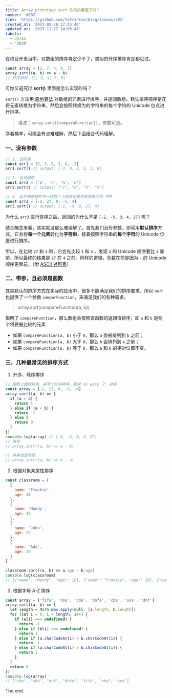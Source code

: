 ```yaml
---
title: Array.prototype.sort 你真的掌握了吗？
number: '#202'
link: 'https://github.com/toFrankie/blog/issues/202'
created_at: '2023-02-26 17:24:46'
updated_at: '2023-11-27 14:05:41'
labels:
  - JS/ES
  - '2020'
---
```

在项目开发当中，对数组的排序肯定少不了，类似的升序排序肯定都见过。

```js
const array = [2, 7, 4, 9, 3]
array.sort((a, b) => a - b)
// 升序排列：[2, 3, 4, 7, 9]
```
可你又追究过 **sort()** 里面是怎么实现的吗？

`sort()` 方法用 [原地算法](https://en.wikipedia.org/wiki/In-place_algorithm) 对数组的元素进行排序，并返回数组。默认排序顺序是在将元素转换为字符串，然后会按照转换为的字符串的每个字符的 Unicode 位点进行排序。

> 语法：`array.sort([compareFunction])`，参数可选。

净看概率，可能会有点难理解，然后下面结合代码理解。

### 一、没有参数

```js
// 1. 没问题
const arr1 = [5, 3, 8, 2, 0, -3]
arr1.sort() // output: [-3, 0, 2, 3, 5, 8]

// 2. 也没问题
const arr2 = ['m', 'c', 'h', 'd']
arr2.sort() // output: ["c", "d", "h", "m"]

// 3. 似乎跟预想的不一样啊！小朋友你是否有很多问号 ❓❓❓
const arr3 = [-2, 27, 0, -5, 4]
arr3.sort() // output: [-2, -5, 0, 27, 4]
```

为什么 `arr3` 进行排序之后，返回的为什么不是 `[-2, -5, 0, 4, 27]` 呢？

结合概念来看，其实就没那么难理解了。首先我们没传参数，即采用**默认排序**方式，它会将**每一个元素**转化为**字符串**，接着按照字符串的**每个字符**的 Unicode 位置进行排序。

所以，在比较 `27` 和 `4` 时，它会先比较 `2` 和 `4` ，发现 `2` 的 Unicode 顺序要比 `4` 靠前，所以最终的结果是 `27` 在 `4` 之前。同样的道理，负数在前是因为  `-`  的 Unicode 顺序更靠前。（附 [ASCII 对照表](https://tool.oschina.net/commons?type=4)）

### 二、带参，且必须是函数

其实默认的排序方式在实际的应用中，很多不能满足我们的排序要求，所以 sort 也提供了一个参数 `comparFunction`，来满足我们的各种需求。

> array.sort(compareFunction(a, b))

指明了 `compareFunction`，那么数组会按照该函数的返回值排序，即 `a` 和 `b` 是两个将要被比较的元素

* 如果 `compareFunction(a, b)` 小于 `0`，那么 `a` 会被排列到 `b` 之前；
* 如果 `compareFunction(a, b)` 大于 `0`，那么 `b` 会排列到 `a` 之前；
* 如果 `compareFunction(a, b)` 等于 `0`，那么 `a` 和 `b` 的相对位置不变。

### 三、几种最常见的排序方式

1. 升序、降序排序

```js
// 按照上面的规则，来写个升序排序，那就 so easy 了，对吧
const array = [-2, 27, 0, -5, -4]
array.sort((a, b) => {
  if (a > b) {
    return 1
  } else if (a < b) {
    return -1
  } else {
    return 0
  }
})
console.log(array) // [-5, -2, 0, 4, 27]
// 简写
// array.sort((a, b) => a - b)

// 降序也是同理
// array.sort((a, b) => b - a)
```

2. 根据对象某属性排序

```js
const classroom = [
  {
    name: 'Frankie',
    age: 18
  },
  {
    name: 'Mandy',
    age: 16
  },
  {
    name: 'John',
    age: 22
  },
  {
    name: 'Ada',
    age: 20
  }
]

classroom.sort((a, b) => a.age - b.age)
console.log(classroom)
// [{"name": "Mandy", "age": 16}, {"name": "Frankie", "age": 18}, {"name": "Ada", "age": 20}, {"name": "John", "age": 22}]
```

3. 根据字母 A-Z 排序

```js
const array = ['fifa', 'nba', 'cbb', 'dnfa', 'cba', 'sos', 'dnf']
array.sort((a, b) => {
  let length = Math.max.apply(null, [a.length, b.length])
  for (let i = 0; i < length; i++) {
    if (a[i] === undefined) {
      return -1
    } else if (b[i] === undefined) {
      return 1
    } else if (a.charCodeAt(i) < b.charCodeAt(i)) {
      return -1
    } else if (a.charCodeAt(i) > b.charCodeAt(i)) {
      return 1
    }
  }
  return 0
})
console.log(array)
// ["cba", "cbb", "dnf", "dnfa", "fifa", "nba", "sos"]
```

The end.

